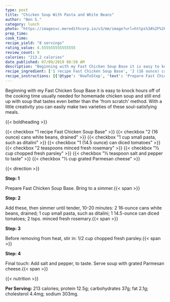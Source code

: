 ```yaml
---
type: post
title: "Chicken Soup With Pasta and White Beans"
author: "Ben S."
category: lunch
photo: "https://imagesvc.meredithcorp.io/v3/mm/image?url=https%3A%2F%2Fimages.media-allrecipes.com%2Fuserphotos%2F1043407.jpg"
prep_time: 
cook_time: 
recipe_yield: "8 servings"
rating_value: 4.555555555555555
review_count: 9
calories: "213.2 calories"
date_published: 07/09/2019 08:50 AM
description: "Beginning with my Fast Chicken Soup Base it is easy to knock hours off of the cooking time usually needed for homemade chicken soup and still end up with soup that tastes even better than the 'from scratch' method. With a little creativity you can easily make two varieties of these soul-satisfying meals."
recipe_ingredient: ['1 recipe Fast Chicken Soup Base', '2 (16 ounce) cans white beans, drained', '1 cup small pasta, such as ditalini', '1 (14.5 ounce) can diced tomatoes', '2 teaspoons minced fresh rosemary', '½ cup chopped fresh parsley', '½ teaspoon salt and pepper to taste', '½ cup grated Parmesan cheese']
recipe_instructions: [{'@type': 'HowToStep', 'text': 'Prepare Fast Chicken Soup Base. Bring to a simmer.\n'}, {'@type': 'HowToStep', 'text': 'Add these, then simmer until tender, 10-20 minutes: 2 16-ounce cans white beans, drained; 1 cup small pasta, such as ditalini; 1 14.5-ounce can diced tomatoes; 2 tsps. minced fresh rosemary.\n'}, {'@type': 'HowToStep', 'text': 'Before removing from heat, stir in: 1/2 cup chopped fresh parsley.\n'}, {'@type': 'HowToStep', 'text': 'Final touch: Add salt and pepper, to taste. Serve soup with grated Parmesan cheese.\n'}]
---
```


Beginning with my Fast Chicken Soup Base it is easy to knock hours off of the cooking time usually needed for homemade chicken soup and still end up with soup that tastes even better than the 'from scratch' method. With a little creativity you can easily make two varieties of these soul-satisfying meals. 

{{< boldheading >}}

{{< checkbox "1 recipe Fast Chicken Soup Base" >}}
{{< checkbox "2 (16 ounce) cans white beans, drained" >}}
{{< checkbox "1 cup small pasta, such as ditalini" >}}
{{< checkbox "1 (14.5 ounce) can diced tomatoes" >}}
{{< checkbox "2 teaspoons minced fresh rosemary" >}}
{{< checkbox "½ cup chopped fresh parsley" >}}
{{< checkbox "½ teaspoon salt and pepper to taste" >}}
{{< checkbox "½ cup grated Parmesan cheese" >}}


{{< direction >}}

**Step: 1**

Prepare Fast Chicken Soup Base. Bring to a simmer.{{< span >}}

**Step: 2**

Add these, then simmer until tender, 10-20 minutes: 2 16-ounce cans white beans, drained; 1 cup small pasta, such as ditalini; 1 14.5-ounce can diced tomatoes; 2 tsps. minced fresh rosemary.{{< span >}}

**Step: 3**

Before removing from heat, stir in: 1/2 cup chopped fresh parsley.{{< span >}}

**Step: 4**

Final touch: Add salt and pepper, to taste. Serve soup with grated Parmesan cheese.{{< span >}}

{{< nutrition >}}

**Per Serving:** 213 calories; protein 12.5g; carbohydrates 37g; fat 2.1g; cholesterol 4.4mg; sodium 303mg.